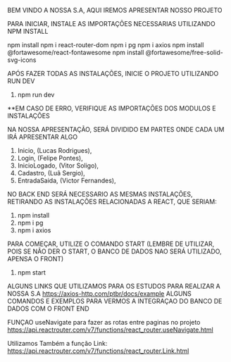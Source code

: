 BEM VINDO A NOSSA S.A, AQUI IREMOS APRESENTAR NOSSO PROJETO

PARA INICIAR, INSTALE AS IMPORTAÇÕES NECESSARIAS UTILIZANDO NPM INSTALL

npm install 
npm i react-router-dom
npm i pg
npm i axios
npm install @fortawesome/react-fontawesome
npm install @fortawesome/free-solid-svg-icons


APÓS FAZER TODAS AS INSTALAÇÕES, INICIE O PROJETO UTILIZANDO RUN DEV

1. npm run dev

**EM CASO DE ERRO, VERIFIQUE AS IMPORTAÇÕES DOS MODULOS E INSTALAÇÕES

NA NOSSA APRESENTAÇÃO, SERÁ DIVIDIDO EM PARTES ONDE CADA UM IRÁ APRESENTAR ALGO

1. Inicio, (Lucas Rodrigues),
2. Login, (Felipe Pontes),
3. InicioLogado, (Vitor Soligo),
4. Cadastro, (Luã Sergio),
5. EntradaSaida, (Victor Fernandes),


NO BACK END SERÁ NECESSARIO AS MESMAS INSTALAÇÕES, RETIRANDO AS INSTALAÇÕES RELACIONADAS A REACT, QUE SERIAM:
1. npm install 
2. npm i pg
3. npm i axios

PARA COMEÇAR, UTILIZE O COMANDO START (LEMBRE DE UTILIZAR, POIS SE NÃO DER O START, O BANCO DE DADOS NAO SERÁ UTILIZADO, APENSA O FRONT)

1. npm start

ALGUNS LINKS QUE UTILIZAMOS PARA OS ESTUDOS PARA REALIZAR A NOSSA S.A
https://axios-http.com/ptbr/docs/example 
ALGUNS COMANDOS E EXEMPLOS PARA VERMOS A INTEGRAÇAO DO BANCO DE DADOS COM O FRONT END

FUNÇAO useNavigate para fazer as rotas entre paginas no projeto
https://api.reactrouter.com/v7/functions/react_router.useNavigate.html

Utilizamos Também a função Link:
https://api.reactrouter.com/v7/functions/react_router.Link.html
